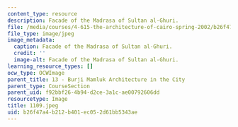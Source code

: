 ```yaml
---
content_type: resource
description: Facade of the Madrasa of Sultan al-Ghuri.
file: /media/courses/4-615-the-architecture-of-cairo-spring-2002/b26f47a4b212b401ec052d61bb5343ae_1109.jpeg
file_type: image/jpeg
image_metadata:
  caption: Facade of the Madrasa of Sultan al-Ghuri.
  credit: ''
  image-alt: Facade of the Madrasa of Sultan al-Ghuri.
learning_resource_types: []
ocw_type: OCWImage
parent_title: 13 - Burji Mamluk Architecture in the City
parent_type: CourseSection
parent_uid: f92bbf26-4b94-d2ce-3a1c-ae00792606dd
resourcetype: Image
title: 1109.jpeg
uid: b26f47a4-b212-b401-ec05-2d61bb5343ae
---
```

